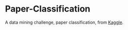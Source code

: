 # Paper-Classification
A data mining challenge, paper classification, from [Kaggle](https://www.kaggle.com/t/cb1776efe08e4d7bb080e1a7e96a4aef).
